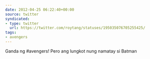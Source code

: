 ```yaml
---
date: 2012-04-25 06:22:40+00:00
source: twitter
syndicated:
- type: twitter
  url: https://twitter.com/roytang/statuses/195035076705255425/
tags:
- avengers
---
```


Ganda ng #avengers! Pero ang lungkot nung namatay si Batman
